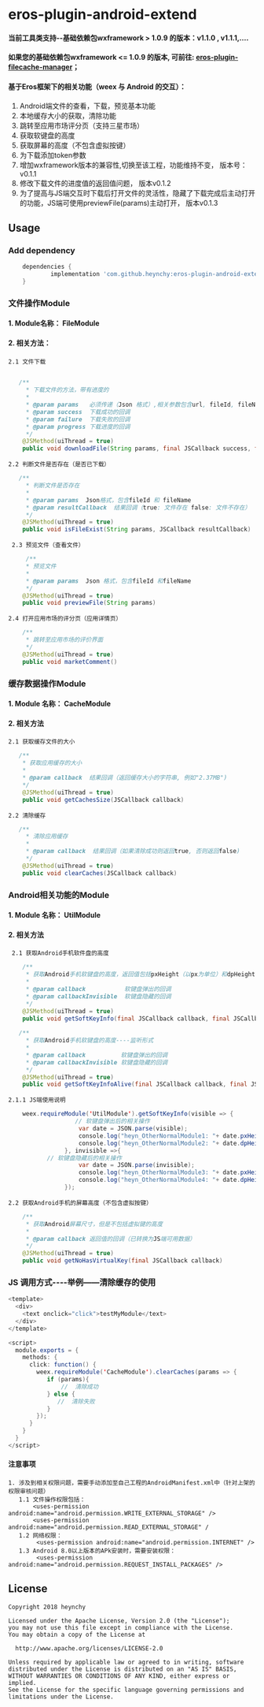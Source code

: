 # eros-plugin-android-extend

####  当前工具类支持--基础依赖包wxframework > 1.0.9 的版本：v1.1.0 , v1.1.1,....

####  如果您的基础依赖包wxframework <= 1.0.9 的版本, 可前往: [eros-plugin-filecache-manager](https://github.com/heynchy/eros-plugin-filecache-manager)；

#### 基于Eros框架下的相关功能（weex 与 Android 的交互）：
 1. Android端文件的查看，下载，预览基本功能
 2. 本地缓存大小的获取，清除功能
 3. 跳转至应用市场评分页（支持三星市场）
 4. 获取软键盘的高度
 5. 获取屏幕的高度（不包含虚拟按键）
 6. 为下载添加token参数 
 7. 增加wxframework版本的兼容性,切换至该工程，功能维持不变， 版本号：v0.1.1
 8. 修改下载文件的进度值的返回值问题， 版本v0.1.2
 9. 为了提高与JS端交互时下载后打开文件的灵活性，隐藏了下载完成后主动打开的功能，JS端可使用previewFile(params)主动打开， 版本v0.1.3
 
## Usage
###  Add dependency
```groovy
	dependencies {
	        implementation 'com.github.heynchy:eros-plugin-android-extend:v0.1.2'
	}

```

### 文件操作Module
#### 1.	Module名称： FileModule
#### 2.	相关方法：
    2.1 文件下载
```java
        
   /**
     * 下载文件的方法，带有进度的
     *
     * @param params   必须传递（Json 格式）,相关参数包含url, fileId, fileName，token(需要权限的传递该参数)
     * @param success  下载成功的回调
     * @param failure  下载失败的回调
     * @param progress 下载进度的回调
     */
    @JSMethod(uiThread = true)
    public void downloadFile(String params, final JSCallback success, final JSCallback failure, final JSCallback progress)    
``` 
    2.2 判断文件是否存在（是否已下载）
```java
   /**
     * 判断文件是否存在
     *
     * @param params  Json格式，包含fileId 和 fileName
     * @param resultCallback  结果回调（true: 文件存在 false: 文件不存在）
     */
    @JSMethod(uiThread = true)
    public void isFileExist(String params, JSCallback resultCallback)
```
     2.3 预览文件（查看文件）
```java
     /**
     * 预览文件
     *
     * @param params  Json 格式，包含fileId 和fileName
     */
    @JSMethod(uiThread = true)
    public void previewFile(String params)
```
    2.4 打开应用市场的评分页（应用详情页）
```java
    /**
     * 跳转至应用市场的评价界面
     */
    @JSMethod(uiThread = true)
    public void marketComment()
```
### 缓存数据操作Module
#### 1.	Module 名称： CacheModule
#### 2.	相关方法
    2.1	获取缓存文件的大小
```java
   /**
    * 获取应用缓存的大小
    * 
    * @param callback  结果回调（返回缓存大小的字符串, 例如"2.37MB")
    */
    @JSMethod(uiThread = true)
    public void getCachesSize(JSCallback callback) 
```
    2.2	清除缓存
```java
   /**
     * 清除应用缓存
     *
     * @param callback  结果回调（如果清除成功则返回true, 否则返回false)
     */
    @JSMethod(uiThread = true)
    public void clearCaches(JSCallback callback)
```
### Android相关功能的Module
#### 1. Module 名称： UtilModule
#### 2. 相关方法
     2.1 获取Android手机软件盘的高度
```java
    /**
     * 获取Android手机软键盘的高度，返回值包括pxHeight（以px为单位）和dpHeight（以dp为单位）-----非监听形式
     *
     * @param callback           软键盘弹出的回调
     * @param callbackInvisible  软键盘隐藏的回调
     */
    @JSMethod(uiThread = true)
    public void getSoftKeyInfo(final JSCallback callback, final JSCallback callbackInvisible) 
    
   /**
     * 获取Android手机软键盘的高度----监听形式
     *
     * @param callback          软键盘弹出的回调
     * @param callbackInvisible 软键盘隐藏的回调
     */
    @JSMethod(uiThread = true)
    public void getSoftKeyInfoAlive(final JSCallback callback, final JSCallback callbackInvisible)
```
    2.1.1 JS端使用说明
```java
    weex.requireModule('UtilModule').getSoftKeyInfo(visible => {
                   // 软键盘弹出后的相关操作
                    var date = JSON.parse(visible);
                    console.log("heyn_OtherNormalModule1: "+ date.pxHeight);
                    console.log("heyn_OtherNormalModule2: "+ date.dpHeight);
                }, invisible =>{
		   // 软键盘隐藏后的相关操作
                    var date = JSON.parse(invisible);
                    console.log("heyn_OtherNormalModule3: "+ date.pxHeight);
                    console.log("heyn_OtherNormalModule4: "+ date.dpHeight);
                });
```
    2.2 获取Android手机的屏幕高度（不包含虚拟按键）
```java
    /**
     * 获取Android屏幕尺寸，但是不包括虚拟键的高度
     *
     * @param callback 返回值的回调（已转换为JS端可用数据）
     */
    @JSMethod(uiThread = true)
    public void getNoHasVirtualKey(final JSCallback callback)
```

### JS 调用方式----举例——清除缓存的使用
```java
<template>
  <div>
    <text onclick="click">testMyModule</text>
  </div>
</template>

<script>
  module.exports = {
    methods: {
      click: function() {
        weex.requireModule('CacheModule').clearCaches(params => {
           if (params){
               //  清除成功
           } else {
              //  清除失败
           }
        });
      }
    }
  }
</script>
```
#### 注意事项
    1. 涉及到相关权限问题，需要手动添加至自己工程的AndroidManifest.xml中（针对上架的权限审核问题）
       1.1 文件操作权限包括：
           <uses-permission android:name="android.permission.WRITE_EXTERNAL_STORAGE" />
           <uses-permission android:name="android.permission.READ_EXTERNAL_STORAGE" /
       1.2 网络权限：
            <uses-permission android:name="android.permission.INTERNET" /> 
       1.3 Android 8.0以上版本的APk安装时，需要安装权限：
            <uses-permission android:name="android.permission.REQUEST_INSTALL_PACKAGES" />
	    
	    
License
-------
    Copyright 2018 heynchy

    Licensed under the Apache License, Version 2.0 (the "License");
    you may not use this file except in compliance with the License.
    You may obtain a copy of the License at

      http://www.apache.org/licenses/LICENSE-2.0

    Unless required by applicable law or agreed to in writing, software
    distributed under the License is distributed on an "AS IS" BASIS,
    WITHOUT WARRANTIES OR CONDITIONS OF ANY KIND, either express or implied.
    See the License for the specific language governing permissions and
    limitations under the License.
